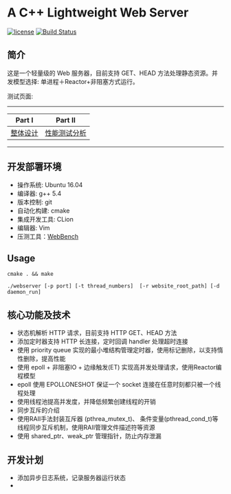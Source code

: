 # A C++ Lightweight Web Server

[![license](https://camo.githubusercontent.com/b0224997019dec4e51d692c722ea9bee2818c837/68747470733a2f2f696d672e736869656c64732e696f2f6769746875622f6c6963656e73652f6d6173686170652f6170697374617475732e737667)](https://opensource.org/licenses/MIT) [![Build Status](https://camo.githubusercontent.com/8c124d402beec8fe8fa404add68e7d8028ab6719/68747470733a2f2f7472617669732d63692e6f72672f4d617276696e4c652f5765625365727665722e7376673f6272616e63683d6d6173746572)](https://travis-ci.org/MarvinLe/WebServer)

## 简介

这是一个轻量级的 Web 服务器，目前支持 GET、HEAD 方法处理静态资源。并发模型选择: 单进程＋Reactor+非阻塞方式运行。

测试页面: <demo>

------

| Part Ⅰ       | Part Ⅱ           |
| ------------ | ---------------- |
| [整体设计](https://github.com/rongweihe/WebServer/blob/master/%E6%95%B4%E4%BD%93%E8%AE%BE%E8%AE%A1.md) | [性能测试分析](https://github.com/rongweihe/WebServer/blob/master/%E6%B5%8B%E8%AF%95.md) |

------

## 开发部署环境

- 操作系统: Ubuntu 16.04
- 编译器: g++ 5.4
- 版本控制: git
- 自动化构建: cmake
- 集成开发工具: CLion
- 编辑器: Vim
- 压测工具：[WebBench](https://github.com/EZLippi/WebBench)

## Usage

```
cmake . && make 

./webserver [-p port] [-t thread_numbers]  [-r website_root_path] [-d daemon_run]
```

## 核心功能及技术

- 状态机解析 HTTP 请求，目前支持 HTTP GET、HEAD 方法
- 添加定时器支持 HTTP 长连接，定时回调 handler 处理超时连接
- 使用 priority queue 实现的最小堆结构管理定时器，使用标记删除，以支持惰性删除，提高性能
- 使用 epoll + 非阻塞IO + 边缘触发(ET) 实现高并发处理请求，使用Reactor编程模型
- epoll 使用 EPOLLONESHOT 保证一个 socket 连接在任意时刻都只被一个线程处理
- 使用线程池提高并发度，并降低频繁创建线程的开销
- 同步互斥的介绍
- 使用RAII手法封装互斥器 (pthrea_mutex_t)、 条件变量(pthread_cond_t)等线程同步互斥机制，使用RAII管理文件描述符等资源
- 使用 shared_ptr、weak_ptr 管理指针，防止内存泄漏

## 开发计划

- 添加异步日志系统，记录服务器运行状态
-
